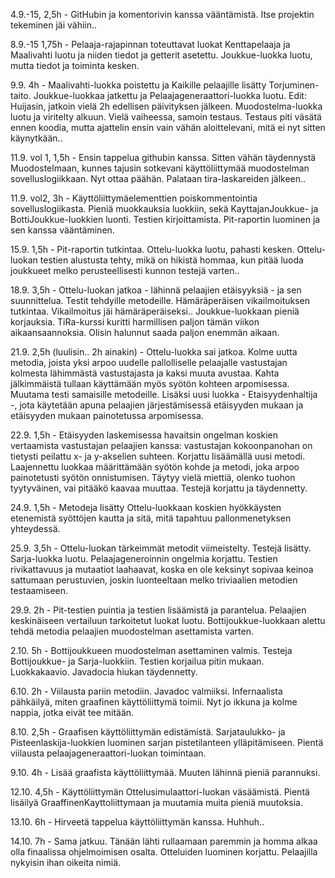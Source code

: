4.9.-15, 2,5h - GitHubin ja komentorivin kanssa vääntämistä. Itse projektin tekeminen jäi vähiin..

8.9.-15 1,75h - Pelaaja-rajapinnan toteuttavat luokat Kenttapelaaja ja Maalivahti luotu ja niiden tiedot ja getterit asetettu. Joukkue-luokka luotu, mutta tiedot ja toiminta kesken.

9.9. 4h - Maalivahti-luokka poistettu ja Kaikille pelaajille lisätty Torjuminen-taito. Joukkue-luokkaa jatkettu ja Pelaajageneraattori-luokka luotu. Edit: Huijasin, jatkoin vielä 2h edellisen päivityksen jälkeen. Muodostelma-luokka luotu ja viritelty alkuun. Vielä vaiheessa, samoin testaus. Testaus piti väsätä ennen koodia, mutta ajattelin ensin vain vähän aloittelevani, mitä ei nyt sitten käynytkään..

11.9. vol 1, 1,5h - Ensin tappelua githubin kanssa. Sitten vähän täydennystä Muodostelmaan, kunnes tajusin sotkevani käyttöliittymää muodostelman sovelluslogiikkaan. Nyt ottaa päähän. Palataan tira-laskareiden jälkeen..

11.9. vol2, 3h - Käyttöliittymäelementtien poiskommentointia sovelluslogiikasta. Pieniä muokkauksia luokkiin, sekä KayttajanJoukkue- ja BottiJoukkue-luokkien luonti. Testien kirjoittamista. Pit-raportin luominen ja sen kanssa vääntäminen.

15.9. 1,5h - Pit-raportin tutkintaa. Ottelu-luokka luotu, pahasti kesken. Ottelu-luokan testien alustusta tehty, mikä on hikistä hommaa, kun pitää luoda joukkueet melko perusteellisesti kunnon testejä varten..

18.9. 3,5h - Ottelu-luokan jatkoa - lähinnä pelaajien etäisyyksiä - ja sen suunnittelua. Testit tehdyille metodeille. Hämäräperäisen vikailmoituksen tutkintaa. Vikailmoitus jäi hämäräperäiseksi.. Joukkue-luokkaan pieniä korjauksia. TiRa-kurssi kuritti harmillisen paljon tämän viikon aikaansaannoksia. Olisin halunnut saada paljon enemmän aikaan.

21.9. 2,5h (luulisin.. 2h ainakin) - Ottelu-luokka sai jatkoa. Kolme uutta metodia, joista yksi arpoo uudelle pallolliselle pelaajalle vastustajan kolmesta lähimmästä vastustajasta ja kaksi muuta avustaa. Kahta jälkimmäistä tullaan käyttämään myös syötön kohteen arpomisessa. Muutama testi samaisille metodeille. Lisäksi uusi luokka - Etaisyydenhaltija -, jota käytetään apuna pelaajien järjestämisessä etäisyyden mukaan ja etäisyyden mukaan painotetussa arpomisessa.

22.9. 1,5h - Etäisyyden laskemisessa havaitsin ongelman koskien vertaamista vastustajan pelaajien kanssa: vastustajan kokoonpanohan on tietysti peilattu x- ja y-akselien suhteen. Korjattu lisäämällä uusi metodi. Laajennettu luokkaa määrittämään syötön kohde ja metodi, joka arpoo painotetusti syötön onnistumisen. Täytyy vielä miettiä, olenko tuohon tyytyväinen, vai pitääkö kaavaa muuttaa. Testejä korjattu ja täydennetty.

24.9. 1,5h - Metodeja lisätty Ottelu-luokkaan koskien hyökkäysten etenemistä syöttöjen kautta ja sitä, mitä tapahtuu pallonmenetyksen yhteydessä.

25.9. 3,5h - Ottelu-luokan tärkeimmät metodit viimeistelty. Testejä lisätty. Sarja-luokka luotu. Pelaajageneroinnin ongelmia korjattu. Testien rivikattavuus ja mutaatiot laahaavat, koska en ole keksinyt sopivaa keinoa sattumaan perustuvien, joskin luonteeltaan melko triviaalien metodien testaamiseen.

29.9. 2h - Pit-testien puintia ja testien lisäämistä ja parantelua. Pelaajien keskinäiseen vertailuun tarkoitetut luokat luotu. Bottijoukkue-luokkaan alettu tehdä metodia pelaajien muodostelman asettamista varten.

2.10. 5h - Bottijoukkueen muodostelman asettaminen valmis. Testeja Bottijoukkue- ja Sarja-luokkiin. Testien korjailua pitin mukaan. Luokkakaavio. Javadocia hiukan täydennetty.

6.10. 2h - Viilausta pariin metodiin. Javadoc valmiiksi. Infernaalista pähkäilyä, miten graafinen käyttöliittymä toimii. Nyt jo ikkuna ja kolme nappia, jotka eivät tee mitään.

8.10. 2,5h - Graafisen käyttöliittymän edistämistä. Sarjataulukko- ja Pisteenlaskija-luokkien luominen sarjan pistetilanteen ylläpitämiseen. Pientä viilausta pelaajageneraattori-luokan toimintaan.

9.10. 4h - Lisää graafista käyttöliittymää. Muuten lähinnä pieniä parannuksi.

12.10. 4,5h - Käyttöliittymän Ottelusimulaattori-luokan väsäämistä. Pientä lisäilyä GraaffinenKayttoliittymaan ja muutamia muita pieniä muutoksia.

13.10. 6h - Hirveetä tappelua käyttöliittymän kanssa. Huhhuh..

14.10. 7h - Sama jatkuu. Tänään lähti rullaamaan paremmin ja homma alkaa olla finaalissa ohjelmoimisen osalta. Otteluiden luominen korjattu. Pelaajilla nykyisin ihan oikeita nimiä.
